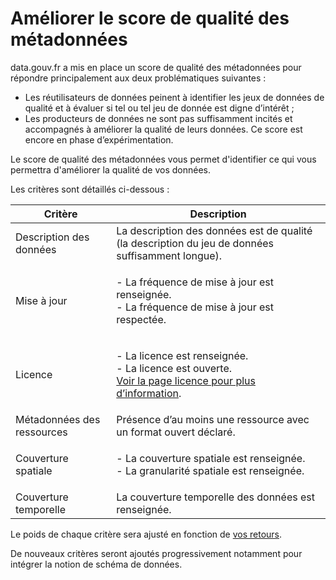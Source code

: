 # Améliorer le score de qualité des métadonnées

data.gouv.fr a mis en place un score de qualité des métadonnées pour répondre principalement aux deux problématiques suivantes :

* Les réutilisateurs de données peinent à identifier les jeux de données de qualité et à évaluer si tel ou tel jeu de donnée est digne d’intérêt ;
* Les producteurs de données ne sont pas suffisamment incités et accompagnés à améliorer la qualité de leurs données. Ce score est encore en phase d’expérimentation.

Le score de qualité des métadonnées vous permet d'identifier ce qui vous permettra d'améliorer la qualité de vos données.&#x20;

Les critères sont détaillés ci-dessous :&#x20;

| Critère                    | Description                                                                                                                                                                       |
| -------------------------- | --------------------------------------------------------------------------------------------------------------------------------------------------------------------------------- |
| Description des données    | La description des données est de qualité (la description du jeu de données suffisamment longue).                                                                                 |
| Mise à jour                | <p>- La fréquence de mise à jour est renseignée.<br>- La fréquence de mise à jour est respectée.</p>                                                                              |
| Licence                    | <p>- La licence est renseignée.<br>- La licence est ouverte.<br><a href="https://www.data.gouv.fr/fr/pages/legal/licences/">Voir la page licence pour plus d’information</a>.</p> |
| Métadonnées des ressources | Présence d’au moins une ressource avec un format ouvert déclaré.                                                                                                                  |
| Couverture spatiale        | <p>- La couverture spatiale est renseignée.<br>- La granularité spatiale est renseignée.</p>                                                                                      |
| Couverture temporelle      | La couverture temporelle des données est renseignée.                                                                                                                              |

Le poids de chaque critère sera ajusté en fonction de [vos retours](https://app.evalandgo.com/form/372035/s/?id=JTk5cSU5NWwlOUMlQTk%3D\&a=JTk3cCU5M2glOTklQUU%3D).&#x20;

De nouveaux critères seront ajoutés progressivement notamment pour intégrer la notion de schéma de données.
